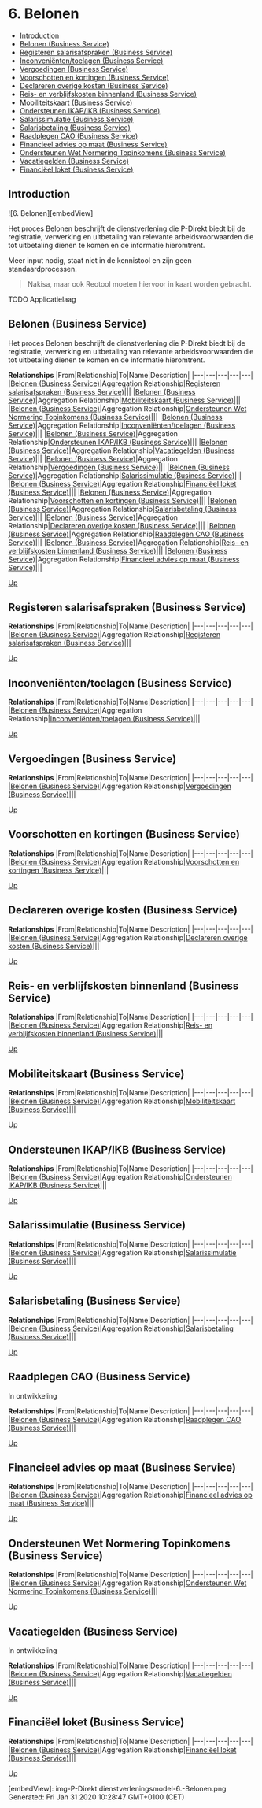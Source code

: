 # 6. Belonen

* [Introduction](#introduction)
* [Belonen (Business Service)](#belonen-(business-service))
* [Registeren salarisafspraken (Business Service)](#registeren-salarisafspraken-(business-service))
* [Inconveniënten/toelagen (Business Service)](#inconveniëntentoelagen-(business-service))
* [Vergoedingen (Business Service)](#vergoedingen-(business-service))
* [Voorschotten en kortingen (Business Service)](#voorschotten-en-kortingen-(business-service))
* [Declareren overige kosten (Business Service)](#declareren-overige-kosten-(business-service))
* [Reis- en verblijfskosten binnenland (Business Service)](#reis--en-verblijfskosten-binnenland-(business-service))
* [Mobiliteitskaart (Business Service)](#mobiliteitskaart-(business-service))
* [Ondersteunen IKAP/IKB (Business Service)](#ondersteunen-ikapikb-(business-service))
* [Salarissimulatie (Business Service)](#salarissimulatie-(business-service))
* [Salarisbetaling (Business Service)](#salarisbetaling-(business-service))
* [Raadplegen CAO (Business Service)](#raadplegen-cao-(business-service))
* [Financieel advies op maat (Business Service)](#financieel-advies-op-maat-(business-service))
* [Ondersteunen Wet Normering Topinkomens (Business Service)](#ondersteunen-wet-normering-topinkomens-(business-service))
* [Vacatiegelden (Business Service)](#vacatiegelden-(business-service))
* [Financiëel loket (Business Service)](#financiëel-loket-(business-service))

## Introduction

![6. Belonen][embedView]

Het proces Belonen beschrijft de dienstverlening die P-Direkt biedt bij de registratie, verwerking en uitbetaling van relevante arbeidsvoorwaarden die tot uitbetaling dienen te komen en de informatie hieromtrent.

Meer input nodig, staat niet in de kennistool en zijn geen standaardprocessen.
> Nakisa, maar ook Reotool moeten hiervoor in kaart worden gebracht.

TODO Applicatielaag

## Belonen (Business Service)

Het proces Belonen beschrijft de dienstverlening die P-Direkt biedt bij de registratie, verwerking en uitbetaling van relevante arbeidsvoorwaarden die tot uitbetaling dienen te komen en de informatie hieromtrent.

**Relationships**
|From|Relationship|To|Name|Description|
|---|---|---|---|---|
|[Belonen (Business Service)](#belonen-(business-service))|Aggregation Relationship|[Registeren salarisafspraken (Business Service)](#registeren-salarisafspraken-(business-service))|||
|[Belonen (Business Service)](#belonen-(business-service))|Aggregation Relationship|[Mobiliteitskaart (Business Service)](#mobiliteitskaart-(business-service))|||
|[Belonen (Business Service)](#belonen-(business-service))|Aggregation Relationship|[Ondersteunen Wet Normering Topinkomens (Business Service)](#ondersteunen-wet-normering-topinkomens-(business-service))|||
|[Belonen (Business Service)](#belonen-(business-service))|Aggregation Relationship|[Inconveniënten/toelagen (Business Service)](#inconveniëntentoelagen-(business-service))|||
|[Belonen (Business Service)](#belonen-(business-service))|Aggregation Relationship|[Ondersteunen IKAP/IKB (Business Service)](#ondersteunen-ikapikb-(business-service))|||
|[Belonen (Business Service)](#belonen-(business-service))|Aggregation Relationship|[Vacatiegelden (Business Service)](#vacatiegelden-(business-service))|||
|[Belonen (Business Service)](#belonen-(business-service))|Aggregation Relationship|[Vergoedingen (Business Service)](#vergoedingen-(business-service))|||
|[Belonen (Business Service)](#belonen-(business-service))|Aggregation Relationship|[Salarissimulatie (Business Service)](#salarissimulatie-(business-service))|||
|[Belonen (Business Service)](#belonen-(business-service))|Aggregation Relationship|[Financiëel loket (Business Service)](#financiëel-loket-(business-service))|||
|[Belonen (Business Service)](#belonen-(business-service))|Aggregation Relationship|[Voorschotten en kortingen (Business Service)](#voorschotten-en-kortingen-(business-service))|||
|[Belonen (Business Service)](#belonen-(business-service))|Aggregation Relationship|[Salarisbetaling (Business Service)](#salarisbetaling-(business-service))|||
|[Belonen (Business Service)](#belonen-(business-service))|Aggregation Relationship|[Declareren overige kosten (Business Service)](#declareren-overige-kosten-(business-service))|||
|[Belonen (Business Service)](#belonen-(business-service))|Aggregation Relationship|[Raadplegen CAO (Business Service)](#raadplegen-cao-(business-service))|||
|[Belonen (Business Service)](#belonen-(business-service))|Aggregation Relationship|[Reis- en verblijfskosten binnenland (Business Service)](#reis--en-verblijfskosten-binnenland-(business-service))|||
|[Belonen (Business Service)](#belonen-(business-service))|Aggregation Relationship|[Financieel advies op maat (Business Service)](#financieel-advies-op-maat-(business-service))|||

[Up](#6.-belonen)

## Registeren salarisafspraken (Business Service)

**Relationships**
|From|Relationship|To|Name|Description|
|---|---|---|---|---|
|[Belonen (Business Service)](#belonen-(business-service))|Aggregation Relationship|[Registeren salarisafspraken (Business Service)](#registeren-salarisafspraken-(business-service))|||

[Up](#6.-belonen)

## Inconveniënten/toelagen (Business Service)

**Relationships**
|From|Relationship|To|Name|Description|
|---|---|---|---|---|
|[Belonen (Business Service)](#belonen-(business-service))|Aggregation Relationship|[Inconveniënten/toelagen (Business Service)](#inconveniëntentoelagen-(business-service))|||

[Up](#6.-belonen)

## Vergoedingen (Business Service)

**Relationships**
|From|Relationship|To|Name|Description|
|---|---|---|---|---|
|[Belonen (Business Service)](#belonen-(business-service))|Aggregation Relationship|[Vergoedingen (Business Service)](#vergoedingen-(business-service))|||

[Up](#6.-belonen)

## Voorschotten en kortingen (Business Service)

**Relationships**
|From|Relationship|To|Name|Description|
|---|---|---|---|---|
|[Belonen (Business Service)](#belonen-(business-service))|Aggregation Relationship|[Voorschotten en kortingen (Business Service)](#voorschotten-en-kortingen-(business-service))|||

[Up](#6.-belonen)

## Declareren overige kosten (Business Service)

**Relationships**
|From|Relationship|To|Name|Description|
|---|---|---|---|---|
|[Belonen (Business Service)](#belonen-(business-service))|Aggregation Relationship|[Declareren overige kosten (Business Service)](#declareren-overige-kosten-(business-service))|||

[Up](#6.-belonen)

## Reis- en verblijfskosten binnenland (Business Service)

**Relationships**
|From|Relationship|To|Name|Description|
|---|---|---|---|---|
|[Belonen (Business Service)](#belonen-(business-service))|Aggregation Relationship|[Reis- en verblijfskosten binnenland (Business Service)](#reis--en-verblijfskosten-binnenland-(business-service))|||

[Up](#6.-belonen)

## Mobiliteitskaart (Business Service)

**Relationships**
|From|Relationship|To|Name|Description|
|---|---|---|---|---|
|[Belonen (Business Service)](#belonen-(business-service))|Aggregation Relationship|[Mobiliteitskaart (Business Service)](#mobiliteitskaart-(business-service))|||

[Up](#6.-belonen)

## Ondersteunen IKAP/IKB (Business Service)

**Relationships**
|From|Relationship|To|Name|Description|
|---|---|---|---|---|
|[Belonen (Business Service)](#belonen-(business-service))|Aggregation Relationship|[Ondersteunen IKAP/IKB (Business Service)](#ondersteunen-ikapikb-(business-service))|||

[Up](#6.-belonen)

## Salarissimulatie (Business Service)

**Relationships**
|From|Relationship|To|Name|Description|
|---|---|---|---|---|
|[Belonen (Business Service)](#belonen-(business-service))|Aggregation Relationship|[Salarissimulatie (Business Service)](#salarissimulatie-(business-service))|||

[Up](#6.-belonen)

## Salarisbetaling (Business Service)

**Relationships**
|From|Relationship|To|Name|Description|
|---|---|---|---|---|
|[Belonen (Business Service)](#belonen-(business-service))|Aggregation Relationship|[Salarisbetaling (Business Service)](#salarisbetaling-(business-service))|||

[Up](#6.-belonen)

## Raadplegen CAO (Business Service)

In ontwikkeling

**Relationships**
|From|Relationship|To|Name|Description|
|---|---|---|---|---|
|[Belonen (Business Service)](#belonen-(business-service))|Aggregation Relationship|[Raadplegen CAO (Business Service)](#raadplegen-cao-(business-service))|||

[Up](#6.-belonen)

## Financieel advies op maat (Business Service)

**Relationships**
|From|Relationship|To|Name|Description|
|---|---|---|---|---|
|[Belonen (Business Service)](#belonen-(business-service))|Aggregation Relationship|[Financieel advies op maat (Business Service)](#financieel-advies-op-maat-(business-service))|||

[Up](#6.-belonen)

## Ondersteunen Wet Normering Topinkomens (Business Service)

**Relationships**
|From|Relationship|To|Name|Description|
|---|---|---|---|---|
|[Belonen (Business Service)](#belonen-(business-service))|Aggregation Relationship|[Ondersteunen Wet Normering Topinkomens (Business Service)](#ondersteunen-wet-normering-topinkomens-(business-service))|||

[Up](#6.-belonen)

## Vacatiegelden (Business Service)

In ontwikkeling

**Relationships**
|From|Relationship|To|Name|Description|
|---|---|---|---|---|
|[Belonen (Business Service)](#belonen-(business-service))|Aggregation Relationship|[Vacatiegelden (Business Service)](#vacatiegelden-(business-service))|||

[Up](#6.-belonen)

## Financiëel loket (Business Service)

**Relationships**
|From|Relationship|To|Name|Description|
|---|---|---|---|---|
|[Belonen (Business Service)](#belonen-(business-service))|Aggregation Relationship|[Financiëel loket (Business Service)](#financiëel-loket-(business-service))|||

[Up](#6.-belonen)

[embedView]: img-P-Direkt dienstverleningsmodel-6.-Belonen.png
Generated: Fri Jan 31 2020 10:28:47 GMT+0100 (CET)

